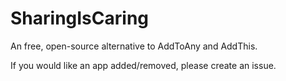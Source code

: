 # SharingIsCaring
An free, open-source alternative to AddToAny and AddThis.

If you would like an app added/removed, please create an issue.
